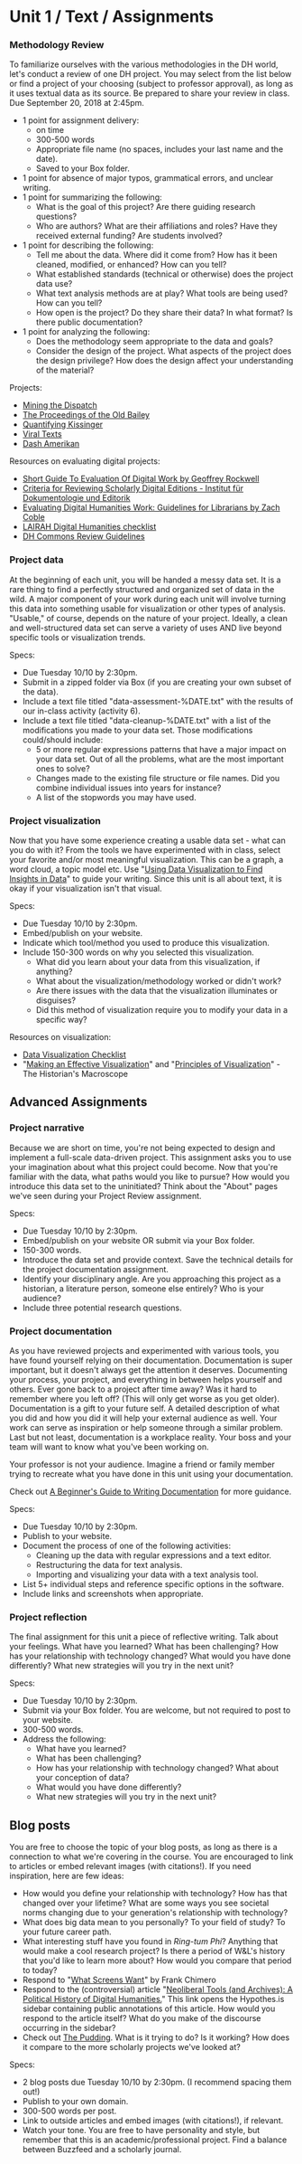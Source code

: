 # Unit 1 / Text / Assignments

### Methodology Review

To familiarize ourselves with the various methodologies in the DH world, let's conduct a review of one DH project. You may select from the list below or find a project of your choosing \(subject to professor approval\), as long as it uses textual data as its source. Be prepared to share your review in class. Due September 20, 2018 at 2:45pm. 

* 1 point for assignment delivery: 
  * on time
  * 300-500 words
  * Appropriate file name (no spaces, includes your last name and the date).
  * Saved to your Box folder.
* 1 point for absence of major typos, grammatical errors, and unclear writing.
* 1 point for summarizing the following:
	* What is the goal of this project? Are there guiding research questions?
	* Who are authors? What are their affiliations and roles? Have they received external funding? Are students involved?
* 1 point for describing the following: 
	* Tell me about the data. Where did it come from? How has it been cleaned, modified, or enhanced? How can you tell?
	* What established standards \(technical or otherwise\) does the project data use?
	* What text analysis methods are at play? What tools are being used? How can you tell?
	* How open is the project? Do they share their data? In what format? Is there public documentation?
* 1 point for analyzing the following:
	* Does the methodology seem appropriate to the data and goals?
	* Consider the design of the project. What aspects of the project does the design privilege? How does the design affect your understanding of the material? 
	

Projects:

* [Mining the Dispatch](http://dsl.richmond.edu/dispatch/)
* [The Proceedings of the Old Bailey](https://www.oldbaileyonline.org/)
* [Quantifying Kissinger](http://blog.quantifyingkissinger.com/)
* [Viral Texts](http://viraltexts.org/)
* [Dash Amerikan](http://dashamerikan.scholarslab.org/)

Resources on evaluating digital projects:

* [Short Guide To Evaluation Of Digital Work by Geoffrey Rockwell](http://journalofdigitalhumanities.org/1-4/short-guide-to-evaluation-of-digital-work-by-geoffrey-rockwell/)
* [Criteria for Reviewing Scholarly Digital Editions -  Institut für Dokumentologie und Editorik](http://www.i-d-e.de/publikationen/weitereschriften/criteria-version-1-1/)
* [Evaluating Digital Humanities Work: Guidelines for Librarians by Zach Coble](http://journalofdigitalhumanities.org/1-4/evaluating-digital-humanities-work-guidelines-for-librarians-by-zach-coble/)
* [LAIRAH Digital Humanities checklist](http://www.ucl.ac.uk/infostudies/research/circah/lairah/features/)
* [DH Commons Review Guidelines](http://dhcommons.org/journal/review-guidelines)

### Project data

At the beginning of each unit, you will be handed a messy data set. It is a rare thing to find a perfectly structured and organized set of data in the wild. A major component of your work during each unit will involve turning this data into something usable for visualization or other types of analysis. "Usable," of course, depends on the nature of your project. Ideally, a clean and well-structured data set can serve a variety of uses AND live beyond specific tools or visualization trends.

Specs:

* Due Tuesday 10/10 by 2:30pm.
* Submit in a zipped folder via Box \(if you are creating your own subset of the data\).
* Include a text file titled "data-assessment-%DATE.txt" with the results of our in-class activity \(activity 6\). 
* Include a text file titled "data-cleanup-%DATE.txt" with a list of the modifications you made to your data set. Those modifications could/should include:
  * 5 or more regular expressions patterns that have a major impact on your data set. Out of all the problems, what are the most important ones to solve?
  * Changes made to the existing file structure or file names. Did you combine individual issues into years for instance?
  * A list of the stopwords you may have used.

### Project visualization

Now that you have some experience creating a usable data set - what can you do with it? From the tools we have experimented with in class, select your favorite and/or most meaningful visualization. This can be a graph, a word cloud, a topic model etc. Use "[Using Data Visualization to Find Insights in Data](http://datajournalismhandbook.org/1.0/en/understanding_data_7.html)" to guide your writing. Since this unit is all about text, it is okay if your visualization isn't that visual.

Specs:

* Due Tuesday 10/10 by 2:30pm. 
* Embed/publish on your website. 
* Indicate which tool/method you used to produce this visualization. 
* Include 150-300 words on why you selected this visualization. 
  * What did you learn about your data from this visualization, if anything?
  * What about the visualization/methodology worked or didn't work?
  * Are there issues with the data that the visualization illuminates or disguises?
  * Did this method of visualization require you to modify your data in a specific way?

Resources on visualization:

* [Data Visualization Checklist](http://annkemery.com/wp-content/uploads/2014/05/DataVizChecklist_May2014.pdf)
* "[Making an Effective Visualization](http://www.themacroscope.org/?page_id=882)" and "[Principles of Visualization](http://www.themacroscope.org/?page_id=469)" - The Historian's Macroscope

## Advanced Assignments

### Project narrative

Because we are short on time, you're not being expected to design and implement a full-scale data-driven project. This assignment asks you to use your imagination about what this project could become. Now that you're familiar with the data, what paths would you like to pursue? How would you introduce this data set to the uninitiated? Think about the "About" pages we've seen during your Project Review assignment.

Specs:

* Due Tuesday 10/10 by 2:30pm. 
* Embed/publish on your website OR submit via your Box folder. 
* 150-300 words. 
* Introduce the data set and provide context. Save the technical details for the project documentation assignment.
* Identify your disciplinary angle. Are you approaching this project as a historian, a literature person, someone else entirely? Who is your audience?
* Include three potential research questions. 

### Project documentation

As you have reviewed projects and experimented with various tools, you have found yourself relying on their documentation. Documentation is super important, but it doesn't always get the attention it deserves. Documenting your process, your project, and everything in between helps yourself and others. Ever gone back to a project after time away? Was it hard to remember where you left off? \(This will only get worse as you get older\). Documentation is a gift to your future self. A detailed description of what you did and how you did it will help your external audience as well. Your work can serve as inspiration or help someone through a similar problem. Last but not least, documentation is a workplace reality. Your boss and your team will want to know what you've been working on.

Your professor is not your audience. Imagine a friend or family member trying to recreate what you have done in this unit using your documentation.

Check out [A Beginner's Guide to Writing Documentation](http://www.writethedocs.org/guide/writing/beginners-guide-to-docs/) for more guidance.

Specs:

* Due Tuesday 10/10 by 2:30pm. 
* Publish to your website.
* Document the process of one of the following activities: 
  * Cleaning up the data with regular expressions and a text editor.
  * Restructuring the data for text analysis.
  * Importing and visualizing your data with a text analysis tool.
* List 5+ individual steps and reference specific options in the software.
* Include links and screenshots when appropriate.

### Project reflection

The final assignment for this unit a piece of reflective writing. Talk about your feelings. What have you learned? What has been challenging? How has your relationship with technology changed? What would you have done differently? What new strategies will you try in the next unit?

Specs:

* Due Tuesday 10/10 by 2:30pm. 
* Submit via your Box folder. You are welcome, but not required to post to your website.
* 300-500 words.
* Address the following: 
  * What have you learned?
  * What has been challenging? 
  * How has your relationship with technology changed? What about your conception of data?
  * What would you have done differently? 
  * What new strategies will you try in the next unit?

## Blog posts

You are free to choose the topic of your blog posts, as long as there is a connection to what we're covering in the course. You are encouraged to link to articles or embed relevant images \(with citations!\). If you need inspiration, here are few ideas:

* How would you define your relationship with technology? How has that changed over your lifetime? What are some ways you see societal norms changing due to your generation's relationship with technology?
* What does big data mean to you personally? To your field of study? To your future career path.
* What interesting stuff have you found in _Ring-tum Phi_? Anything that would make a cool research project? Is there a period of W&L's history that you'd like to learn more about? How would you compare that period to today? 
* Respond to "[What Screens Want](http://www.frankchimero.com/writing/what-screens-want/)" by Frank Chimero
* Respond to the \(controversial\) article "[Neoliberal Tools \(and Archives\): A Political History of Digital Humanities.](https://via.hypothes.is/https://lareviewofbooks.org/article/neoliberal-tools-archives-political-history-digital-humanities/)" This link opens the Hypothes.is sidebar containing public annotations of this article. How would you respond to the article itself? What do you make of the discourse occurring in the sidebar? 
* Check out [The Pudding](https://pudding.cool/). What is it trying to do? Is it working? How does it compare to the more scholarly projects we've looked at? 

Specs:

* 2 blog posts due Tuesday 10/10 by 2:30pm. \(I recommend spacing them out!\)
* Publish to your own domain. 
* 300-500 words per post.
* Link to outside articles and embed images \(with citations!\), if relevant.
* Watch your tone. You are free to have personality and style, but remember that this is an academic/professional project. Find a balance between Buzzfeed and a scholarly journal. 



